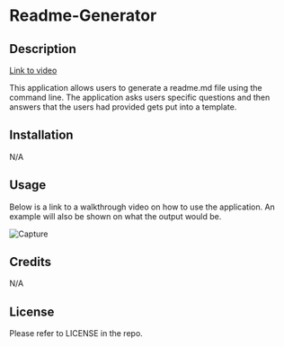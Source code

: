 # Readme-Generator

## Description

[Link to video](https://www.youtube.com/watch?v=MFTsATK6NdI&ab_channel=DVN-Work)

This application allows users to generate a readme.md file using the command line. The application asks users specific questions and then answers that the users had provided gets put into a template.
## Installation

N/A

## Usage

Below is a link to a walkthrough video on how to use the application. An example will also be shown on what the output would be.

![Capture](https://github.com/Daniel-Notice/Weather-Dashboard/assets/144740252/bb2da45d-d7d5-4556-9b7b-e56dbd1d21f8)



## Credits

N/A

## License

Please refer to LICENSE in the repo.
